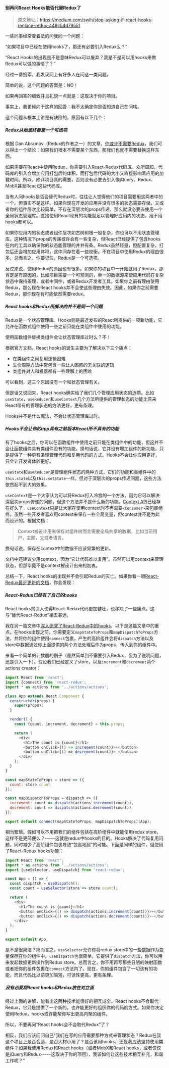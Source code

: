 #### 别再问React Hooks能否代替Redux了

> 原文地址：https://medium.com/swlh/stop-asking-if-react-hooks-replace-redux-448c54d79551

一些同事经常变着法的问我同一个问题：

“如果项目中已经在使用hooks了，那还有必要引入Redux么？”

“React Hooks的出现是不是意味Redux可以废弃？我是不是可以用hooks来做Redux可以做的事情了？”

经过一番搜索，我发现网上有好多人在问这一类问题。

简单的说，这个问题的答案是：NO！

如果再回答的细致并且礼貌一点就是：这取决于你的项目。

事实上，我更倾向于这样的回答：我不太确定你是否知道自己在问啥。

这个问题从根本上讲是有缺陷的，原因有以下几个：

##### Redux从始至终都是一个可选项

根据 Dan Abramov（Redux的作者之一）的文章，[你或许不需要Redux](https://medium.com/@dan_abramov/you-might-not-need-redux-be46360cf367)，我们可以得出一个结论：如果我们根本不需要某个东西，那我们也就不需要替换这样东西。

如果需要在React中使用Redux，你需要引入React-Redux代码库。众所周知，代码库的引入会增加应用打包后的体积，而打包后代码的大小又直接影响着应用的加载时间。所以，除非项目真的需要，否则没有必要去引入像jQuery、Redux、MobX甚至React这些代码库。

当有人问hooks是否会替代Redux时，往往让人觉得他们的项目需要用这两者中的一个。但事实不是这样。如果你现在开发的应用并没有很多的状态需要存储，又或者你的组件层次比较简单，不存在深层次的props传递，那么就没必要去使用一个全局状态管理库。直接使用React现有的功能就足以管理好应用内的状态，用不用hooks都可以。

如果你应用内的状态或者组件层次如古树树根一般复杂，你也可以不用状态管理库。这种情况下props的传递或许会有一些复杂，但React已经提供了包含hooks在内的工具以确保你的状态能管理的井井有条。Redux虽然轻量，但配置复杂，打包后还会增加应用体积，这中间存在着一些权衡。不在项目中使用Redux的理由很多，总而言之，你要记住，Redux是一个可选项。

反过来说，使用Redux的原因也有很多。如果你的项目中一开始就用了Redux，那肯定是有原因的，比如项目需要一个可预测的，单一的数据源来使应用代码在复杂状态中保持条理，或者中间件，或者Redux开发者工具。如果你之前有理由使用Redux，那么现在React hooks并不会使这些理由失效。因此，如果你之前需要Redux，那你现在有可能依然需要redux。

##### React hooks和Redux所解决的并不是同一个问题

Redux是一个状态管理库。Hooks则是最近发布的React所提供的一项新功能，它允许在函数式组件使用一些之前只能在类组件中使用的功能。

使用函数组件替换类组件会让状态管理库过时么？不！

根据官方文档，React hooks的诞生主要为了解决以下三个痛点：

* 在类组件之间复用逻辑困难
* 生命周期方法中常包含一些让人困惑的无关联的逻辑
* 类组件对人和机器都有一些理解上的困难

可以看到，这三个原因没有一个和状态管理有关。

但是话又说回来，React hooks确实给了我们几个管理应用状态的选项。比如`useState`，`useReducer`和`useContext`几个方法所提供的管理状态的功能比原来React带有的管理状态的方法更好，更有条理。

Hooks并不是什么魔法，不会让状态管理库过时。

##### Hooks不会让你的app具有之前版本React所不具有的功能

有了hooks之后，你可以在函数组件中使用之前只能在类组件中的功能，但这并不会让函数组件具有类组件没有的功能，换句话说，它并没有增加组件的新功能，只是提供了一种更有条理管理代码和复用代码的方式。Hooks不会让你应用更好，只会让开发者体验更好。

`useState`和`useReducer`是管理组件状态的两种方式，它们的功能和类组件中的`this.state`以及`this.setState`一样。但对于深层次的props传递问题，这些方法依然起不到大的效果。

`useContext`是一个大家认为可以将Redux打入冷宫的一个方法，因为它可以解决深层次props传递的问题，但这个方法并不是什么新的功能。[Context API](https://reactjs.org/docs/context.html)已经存在好久了，`useContext`只是让大家在使用context时不再需要`<Consumer>`来包裹组件。虽然一些开发者喜欢用context来保存一些全局变量，但context并不是为此而设计的。根据文档：

> Context被设计用来保存对组件树而言需要全局共享的数据，比如当前用户，主题，又或者语言。

换句话说，保存在context中的数据不应该频繁的更新。

文档中还建议少用context，因为“它让代码难以复用”。虽然可以用context来管理状态，但那毕竟不是context被设计出来的初衷。

总结一下，React hooks的出现并不会引起Redux的灭亡。如果你看一眼[React-Redux最近更新的文档](https://react-redux.js.org/next/api/hooks)，你会发现：

##### React-Redux已经有了自己的hooks

React hooks的引入使得React-Redux代码更加健壮，也移除了一些痛点。这与“替代React-Redux”相去甚远。

我在另一篇文章中[深入研究了React-Redux中的hooks](https://medium.com/swlh/clean-up-redux-code-with-react-redux-hooks-71587cfcf87a)，以下是这篇文章中的重点。在hooks出现之前，你需要定义`mapStateToProps`和`mapDispatchToProps`方法，并将你的组件使用`connect`包裹，产生的高阶组件会将`dispatch`方法以及store中数据通过你上面提供的两个方法处理后作为props，传入到你的组件中。

来看一个简单的计数器的例子（虽然简单到不需要引入Redux，但为了说明问题，还是引入一下）。假设我们已经定义了store，以及`increment`和`decrement`两个actions creator：

```javascript
import React from 'react';
import {connect} from 'react-redux';
import * as actions from '../actions/actions';

class App extends React.Component {
  constructor(props) {
    super(props);
  }

  render() {
    const {count, increment, decrement} = this.props;

    return (
      <div>
        <h1>The count is {count}</h1>
        <button onClick={() => increment(count)}>+</button>
        <button onClick={() => decrement(count)}>-</button>
      </div>
    );
  }
}

const mapStateToProps = store => ({
  count: store.count
});

const mapDispatchToProps = dispatch => ({
  increment: count => dispatch(actions.increment(count)),
  decrement: count => dispatch(actions.decrement(count))
});

export default connect(mapStateToProps, mapDispatchToProps)(App);
```

相当繁琐。假如可以不用把我们的组件包括在高阶组件中就能使用redux store，这样不是更简便么？-----这就是redux中hooks的目的。Hooks解决了代码复用问题，同时减少了高阶组件包裹导致“包裹地狱”的可能。下面是同样的组件，但使用了React-Redux hooks功能：

```javascript
import React from 'react';
import * as actions from '../actions/actions';
import {useSelector, useDispatch} from 'react-redux';

const App = () => {
  const dispatch = useDispatch();
  const count = useSelector(store => store.count);

  return (
    <div>
      <h1>The count is {count}</h1>
      <button onClick={() => dispatch(actions.increment(count))}>+</button>
      <button onClick={() => dispatch(actions.decrement(count))}>-</button>
    </div>
  );
}

export default App;
```

是不是很简洁？简而言之，`useSelector`允许你将redux store中的一些数据作为变量保存在你的组件中。`useDispatch`也很简单，它提供了`dispatch`方法，你可以用来发起数据更新操作到Redux store。总而言之，你不用再写那些丑陋的映射函数或者把你的组件包裹在`connect`方法内了。现在，你的组件包含了一切该有的功能，而且代码比以前更加简短，可读性更高，更有条理。

##### 没有必要将React hooks和Redux放在对立面

经过上面的讲解，能看出这两种技术能很好的相互成全。React hooks不会取代Redux，它只是提供了一个新的，也许能更好的组织你的代码的方式。如果你决定使用Redux，hooks或许能帮你写出更高内聚的组件。

所以，不要再问“React hooks会不会取代Redux”了？

相反，我们应该问问自己“我们在写的应用需要那种方式来管理状态？Redux在我这个项目上是否合适，是否大材小用了？是否该用hooks，还是我应该坚持使用类组件？如果我使用Redux和React hooks（或者MobX和React hooks，或者仅仅是jQuery和Redux-----这取决于你的项目），我该如何让这些技术相互补充，和谐工作呢？”

